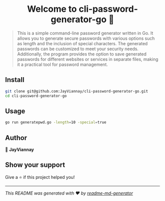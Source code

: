 <h1 align="center">Welcome to cli-password-generator-go 👋</h1>
<p>
</p>

> This is a simple command-line password generator written in Go. It allows you to generate secure passwords with various options such as length and the inclusion of special characters. The generated passwords can be customized to meet your security needs. Additionally, the program provides the option to save generated passwords for different websites or services in separate files, making it a practical tool for password management.

## Install

```sh
git clone git@github.com:JayViannay/cli-password-generator-go.git
cd cli-password-generator-go
```

## Usage

```sh
go run generatepwd.go -length=10 -special=true
```

## Author

👤 **JayViannay**


## Show your support

Give a ⭐️ if this project helped you!

***
_This README was generated with ❤️ by [readme-md-generator](https://github.com/kefranabg/readme-md-generator)_